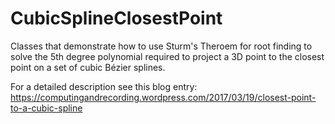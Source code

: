 # CubicSplineClosestPoint
Classes that demonstrate how to use Sturm's Theroem for root finding to solve the 5th degree polynomial required to project a 3D point to the closest point on a set of cubic Bézier splines.

For a detailed description see this blog entry:
https://computingandrecording.wordpress.com/2017/03/19/closest-point-to-a-cubic-spline
